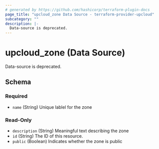 ```yaml
---
# generated by https://github.com/hashicorp/terraform-plugin-docs
page_title: "upcloud_zone Data Source - terraform-provider-upcloud"
subcategory: ""
description: |-
  Data-source is deprecated.
---
```


# upcloud_zone (Data Source)

Data-source is deprecated.



<!-- schema generated by tfplugindocs -->
## Schema

### Required

- `name` (String) Unique lablel for the zone

### Read-Only

- `description` (String) Meaningful text describing the zone
- `id` (String) The ID of this resource.
- `public` (Boolean) Indicates whether the zone is public


